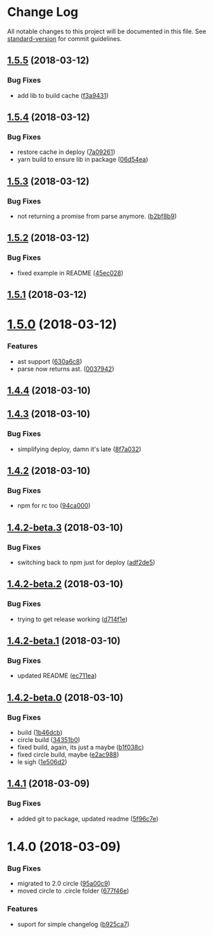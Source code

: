 # Change Log

All notable changes to this project will be documented in this file. See [standard-version](https://github.com/conventional-changelog/standard-version) for commit guidelines.

<a name="1.5.5"></a>
## [1.5.5](https://github.com/benmonro/chast/compare/v1.5.4...v1.5.5) (2018-03-12)


### Bug Fixes

* add lib to build cache ([f3a9431](https://github.com/benmonro/chast/commit/f3a9431))



<a name="1.5.4"></a>
## [1.5.4](https://github.com/benmonro/chast/compare/v1.5.3...v1.5.4) (2018-03-12)


### Bug Fixes

* restore cache in deploy ([7a09261](https://github.com/benmonro/chast/commit/7a09261))
* yarn build to ensure lib in package ([06d54ea](https://github.com/benmonro/chast/commit/06d54ea))



<a name="1.5.3"></a>
## [1.5.3](https://github.com/benmonro/chast/compare/v1.5.2...v1.5.3) (2018-03-12)


### Bug Fixes

* not returning a promise from parse anymore. ([b2bf8b9](https://github.com/benmonro/chast/commit/b2bf8b9))



<a name="1.5.2"></a>
## [1.5.2](https://github.com/benmonro/chast/compare/v1.5.1...v1.5.2) (2018-03-12)


### Bug Fixes

* fixed example in README ([45ec028](https://github.com/benmonro/chast/commit/45ec028))



<a name="1.5.1"></a>
## [1.5.1](https://github.com/benmonro/chast/compare/v1.5.0...v1.5.1) (2018-03-12)



<a name="1.5.0"></a>
# [1.5.0](https://github.com/benmonro/chast/compare/v1.4.4...v1.5.0) (2018-03-12)


### Features

* ast support ([630a6c8](https://github.com/benmonro/chast/commit/630a6c8))
* parse now returns ast. ([0037942](https://github.com/benmonro/chast/commit/0037942))



<a name="1.4.4"></a>
## [1.4.4](https://github.com/benmonro/chast/compare/v1.4.3...v1.4.4) (2018-03-10)



<a name="1.4.3"></a>
## [1.4.3](https://github.com/benmonro/chast/compare/v1.4.2...v1.4.3) (2018-03-10)


### Bug Fixes

* simplifying deploy, damn it's late ([8f7a032](https://github.com/benmonro/chast/commit/8f7a032))



<a name="1.4.2"></a>
## [1.4.2](https://github.com/benmonro/chast/compare/v1.4.2-beta.3...v1.4.2) (2018-03-10)


### Bug Fixes

* npm for rc too ([94ca000](https://github.com/benmonro/chast/commit/94ca000))



<a name="1.4.2-beta.3"></a>
## [1.4.2-beta.3](https://github.com/benmonro/chast/compare/v1.4.2-beta.2...v1.4.2-beta.3) (2018-03-10)


### Bug Fixes

* switching back to npm just for deploy ([adf2de5](https://github.com/benmonro/chast/commit/adf2de5))



<a name="1.4.2-beta.2"></a>
## [1.4.2-beta.2](https://github.com/benmonro/chast/compare/v1.4.2-beta.1...v1.4.2-beta.2) (2018-03-10)


### Bug Fixes

* trying to get release working ([d714f1e](https://github.com/benmonro/chast/commit/d714f1e))



<a name="1.4.2-beta.1"></a>
## [1.4.2-beta.1](https://github.com/benmonro/chast/compare/v1.4.2-beta.0...v1.4.2-beta.1) (2018-03-10)


### Bug Fixes

* updated README ([ec711ea](https://github.com/benmonro/chast/commit/ec711ea))



<a name="1.4.2-beta.0"></a>
## [1.4.2-beta.0](https://github.com/benmonro/chast/compare/v1.4.1...v1.4.2-beta.0) (2018-03-10)


### Bug Fixes

* build ([1b46dcb](https://github.com/benmonro/chast/commit/1b46dcb))
* circle build ([34351b0](https://github.com/benmonro/chast/commit/34351b0))
* fixed build, again, its just a maybe ([b1f038c](https://github.com/benmonro/chast/commit/b1f038c))
* fixed circle build, maybe ([e2ac988](https://github.com/benmonro/chast/commit/e2ac988))
* le sigh ([1e506d2](https://github.com/benmonro/chast/commit/1e506d2))



<a name="1.4.1"></a>
## [1.4.1](https://github.com/benmonro/chast/compare/v1.4.0...v1.4.1) (2018-03-09)


### Bug Fixes

* added git to package, updated readme ([5f96c7e](https://github.com/benmonro/chast/commit/5f96c7e))



<a name="1.4.0"></a>
# 1.4.0 (2018-03-09)


### Bug Fixes

* migrated to 2.0 circle ([95a00c9](https://github.com/benmonro/chast/commit/95a00c9))
* moved circle to .circle folder ([677f46e](https://github.com/benmonro/chast/commit/677f46e))


### Features

* suport for simple changelog ([b925ca7](https://github.com/benmonro/chast/commit/b925ca7))
